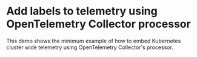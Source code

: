 # Add labels to telemetry using OpenTelemetry Collector processor

This demo shows the minimum example of how to embed Kubernetes cluster wide telemetry using OpenTelemetry Collector's processor.
